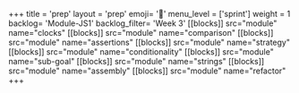 +++
title = 'prep'
layout = 'prep'
emoji= '📝'
menu_level = ['sprint']
weight = 1
backlog= 'Module-JS1'
backlog_filter= 'Week 3'
[[blocks]]
src="module"
name="clocks"
[[blocks]]
src="module"
name="comparison"
[[blocks]]
src="module"
name="assertions"
[[blocks]]
src="module"
name="strategy"
[[blocks]]
src="module"
name="conditionality"
[[blocks]]
src="module"
name="sub-goal"
[[blocks]]
src="module"
name="strings"
[[blocks]]
src="module"
name="assembly"
[[blocks]]
src="module"
name="refactor"
+++
